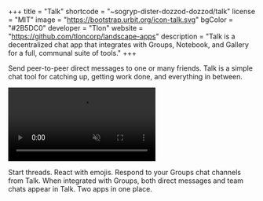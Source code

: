 +++
title = "Talk"
shortcode = "~sogryp-dister-dozzod-dozzod/talk"
license = "MIT"
image = "https://bootstrap.urbit.org/icon-talk.svg"
bgColor = "#2B5DC0"
developer = "Tlon"
website = "https://github.com/tloncorp/landscape-apps"
description = "Talk is a decentralized chat app that integrates with Groups, Notebook, and Gallery for a full, communal suite of tools."
+++

Send peer-to-peer direct messages to one or many friends. Talk is a simple chat tool for catching up, getting work done, and everything in between.

  <video autoPlay muted loop playsInline>
    <source
      src="https://storage.googleapis.com/media.urbit.org/site/ecosystem/applications/talk.webm"
      type="video/webm"
    />
  </video>

Start threads. React with emojis. Respond to your Groups chat channels from Talk. When integrated with Groups, both direct messages and team chats appear in Talk. Two apps in one place.
